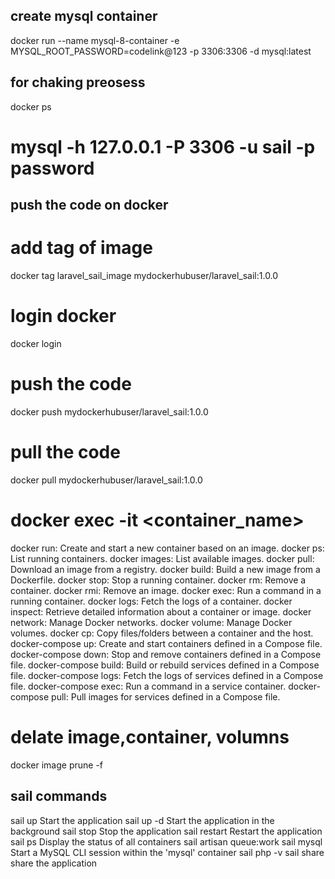 ## create mysql container
docker run --name mysql-8-container -e MYSQL_ROOT_PASSWORD=codelink@123 -p 3306:3306 -d mysql:latest

## for chaking preosess
docker ps

# mysql -h 127.0.0.1 -P 3306 -u sail -p password

## push the code on docker 
# add tag of image 
docker tag laravel_sail_image mydockerhubuser/laravel_sail:1.0.0

# login docker 
docker login

# push the code 
docker push mydockerhubuser/laravel_sail:1.0.0

# pull the code 
docker pull mydockerhubuser/laravel_sail:1.0.0

# docker exec -it <container_name> <command>

docker run: Create and start a new container based on an image.
docker ps: List running containers.
docker images: List available images.
docker pull: Download an image from a registry.
docker build: Build a new image from a Dockerfile.
docker stop: Stop a running container.
docker rm: Remove a container.
docker rmi: Remove an image.
docker exec: Run a command in a running container.
docker logs: Fetch the logs of a container.
docker inspect: Retrieve detailed information about a container or image.
docker network: Manage Docker networks.
docker volume: Manage Docker volumes.
docker cp: Copy files/folders between a container and the host.
docker-compose up: Create and start containers defined in a Compose file.
docker-compose down: Stop and remove containers defined in a Compose file.
docker-compose build: Build or rebuild services defined in a Compose file.
docker-compose logs: Fetch the logs of services defined in a Compose file.
docker-compose exec: Run a command in a service container.
docker-compose pull: Pull images for services defined in a Compose file.

# delate image,container, volumns
docker image prune <name> -f

## sail commands
  sail up        Start the application
  sail up -d     Start the application in the background
  sail stop      Stop the application
  sail restart   Restart the application
  sail ps        Display the status of all containers
  sail artisan queue:work
  sail mysql     Start a MySQL CLI session within the 'mysql' container
  sail php -v
  sail share     share the application
